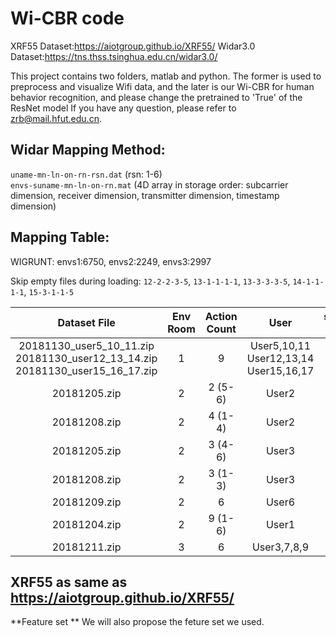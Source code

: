 # Wi-CBR code
XRF55 Dataset:https://aiotgroup.github.io/XRF55/
Widar3.0 Dataset:https://tns.thss.tsinghua.edu.cn/widar3.0/

This project contains two folders, matlab and python. The former is used to preprocess and visualize Wifi data, and the later is our Wi-CBR for human behavior recognition, and please change the pretrained to 'True' of the ResNet model
If you have any question, please refer to zrb@mail.hfut.edu.cn.
## Widar Mapping Method:

`uname-mn-ln-on-rn-rsn.dat` (rsn: 1-6)  
`envs-suname-mn-ln-on-rn.mat` (4D array in storage order: subcarrier dimension, receiver dimension, transmitter dimension, timestamp dimension)

## Mapping Table:

WIGRUNT: envs1:6750, envs2:2249, envs3:2997  

Skip empty files during loading: `12-2-2-3-5`, `13-1-1-1-1`, `13-3-3-3-5`, `14-1-1-1-1`, `15-3-1-1-5`

| Dataset File | Env Room | Action Count | User | suname ID | Data Volume |
| :----------------------------------------------------------: | :------: | :----------: | :-------------------------------------: | :--------: | :--------: |
| 20181130_user5_10_11.zip<br>20181130_user12_13_14.zip<br>20181130_user15_16_17.zip | 1 | 9 | User5,10,11<br>User12,13,14<br>User15,16,17 | 0~8 | 10125 |
| 20181205.zip | 2 | 2 (5-6) | User2 | 9 | 250 |
| 20181208.zip | 2 | 4 (1-4) | User2 | 9 | 500 |
| 20181205.zip | 2 | 3 (4-6) | User3 | 10 | 375 |
| 20181208.zip | 2 | 3 (1-3) | User3 | 10 | 375 |
| 20181209.zip | 2 | 6 | User6 | 15 | 750 |
| 20181204.zip | 2 | 9 (1-6) | User1 | 16 | 750 |
| 20181211.zip | 3 | 6 | User3,7,8,9 | 11~14 | 3000 |

## XRF55 as same as https://aiotgroup.github.io/XRF55/

**Feature set **
We will also propose the feture set we used.
